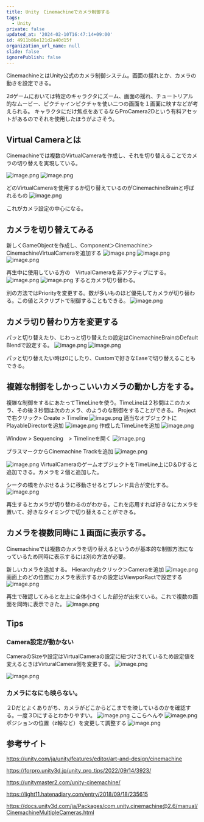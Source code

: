 ```yaml
---
title: Unity　Cinemachineでカメラ制御する
tags:
  - Unity
private: false
updated_at: '2024-02-10T16:47:14+09:00'
id: 4911b86e121d2a40d15f
organization_url_name: null
slide: false
ignorePublish: false
---
```

CinemachineとはUnity公式のカメラ制御システム。画面の揺れとか、カメラの動きを設定できる。

2dゲームにおいては特定のキャラクタにズーム、画面の揺れ、チュートリアル的なムービー、ピクチャインピクチャを使い二つの画面を１画面に映すなどが考えられる。
キャラクタにだけ焦点をあてるならProCamera2Dという有料アセットがあるのでそれを使用したほうがよさそう。

## Virtual Cameraとは
Cinemachineでは複数のVirtualCameraを作成し、それを切り替えることでカメラの切り替えを実現している。

![image.png](https://qiita-image-store.s3.ap-northeast-1.amazonaws.com/0/2294598/660d843f-cbcb-6386-f8ed-37751128c395.png)
![image.png](https://qiita-image-store.s3.ap-northeast-1.amazonaws.com/0/2294598/7977823a-151b-45d0-b5c2-1aa69d4cfccd.png)

どのVirtualCameraを使用するか切り替えているのがCinemachineBrainと呼ばれるもの
![image.png](https://qiita-image-store.s3.ap-northeast-1.amazonaws.com/0/2294598/ee344087-9f41-0eca-3738-fe0d285cd8e9.png)

これがカメラ設定の中心になる。

## カメラを切り替えてみる
新しくGameObjectを作成し、Component＞Cinemachine＞CinemachineVirtualCameraを追加する
![image.png](https://qiita-image-store.s3.ap-northeast-1.amazonaws.com/0/2294598/06ea45e4-4db4-6155-93ae-6775deacc624.png)
![image.png](https://qiita-image-store.s3.ap-northeast-1.amazonaws.com/0/2294598/56377513-4215-707e-3231-80dd52d89ba3.png)
![image.png](https://qiita-image-store.s3.ap-northeast-1.amazonaws.com/0/2294598/f4d6da8f-1164-8380-a668-913f3e14f0ba.png)

再生中に使用している方の　VirtualCameraを非アクティブにする。
![image.png](https://qiita-image-store.s3.ap-northeast-1.amazonaws.com/0/2294598/83c87c19-29a6-231e-48b1-50a84e7550d7.png)
![image.png](https://qiita-image-store.s3.ap-northeast-1.amazonaws.com/0/2294598/b0effcb6-6209-548c-e5a0-39caf3e989ee.png)
するとカメラ切り替わる。

別の方法ではPriorityを変更する。数が多いものほど優先してカメラが切り替わる。この値とスクリプトで制御することもできる。
![image.png](https://qiita-image-store.s3.ap-northeast-1.amazonaws.com/0/2294598/db8c422c-a096-3c61-d52e-b29f92e87a54.png)

## カメラ切り替わり方を変更する
パッと切り替えたり、じわっと切り替えたの設定はCinemachineBrainのDefault Blendで設定する。
![image.png](https://qiita-image-store.s3.ap-northeast-1.amazonaws.com/0/2294598/0c1f0368-6088-09e5-9bf7-cbf428de4a33.png)
![image.png](https://qiita-image-store.s3.ap-northeast-1.amazonaws.com/0/2294598/ef8e0e1e-c856-7112-5b17-158328f2f2e2.png)

パッと切り替えたい時は0にしたり、Customで好きなEaseで切り替えることもできる。

## 複雑な制御をしかっこいいカメラの動かし方をする。
複雑な制御をするにあたってTimeLineを使う。TimeLineは２秒間はこのカメラ、その後３秒間は次のカメラ、のようのな制御をすることができる。
Projectで右クリック> Create > Timeline
![image.png](https://qiita-image-store.s3.ap-northeast-1.amazonaws.com/0/2294598/c1f7dc06-1204-7402-33b8-4ad815446525.png)
適当なオブジェクトにPlayableDirectorを追加
![image.png](https://qiita-image-store.s3.ap-northeast-1.amazonaws.com/0/2294598/41fb9e51-7e6a-e7bc-1009-a33372f8ea8b.png)
作成したTimeLineを追加
![image.png](https://qiita-image-store.s3.ap-northeast-1.amazonaws.com/0/2294598/068d5c9a-e925-e27a-c7e5-f664d007501e.png)

Window > Sequencing　> Timelineを開く
![image.png](https://qiita-image-store.s3.ap-northeast-1.amazonaws.com/0/2294598/05b91226-a167-5f09-0009-8e187a5447cb.png)

プラスマークからCinemachine Trackを追加
![image.png](https://qiita-image-store.s3.ap-northeast-1.amazonaws.com/0/2294598/cb9f7538-aced-5773-ed29-08a59e223a43.png)

![image.png](https://qiita-image-store.s3.ap-northeast-1.amazonaws.com/0/2294598/d83e05eb-336c-e02c-7bac-25edc0bbc7d8.png)
VirtualCameraのゲームオブジェクトをTimeLine上にD＆Dすると追加できる。カメラを２個と追加した。

シークの橋をかぶせるように移動させるとブレンド具合が変化する。
![image.png](https://qiita-image-store.s3.ap-northeast-1.amazonaws.com/0/2294598/d3c877fe-6f93-edb7-b96d-d618032fa0dd.png)

再生するとカメラが切り替わるのがわかる。これを応用すれば好きなにカメラを置いて、好きなタイミングで切り替えることができる。

## カメラを複数同時に１画面に表示する。
Cinemachineでは複数のカメラを切り替えるというのが基本的な制御方法になっているため同時に表示するには別の方法が必要。

新しいカメラを追加する。
Hierarchy右クリック＞Cameraを追加
![image.png](https://qiita-image-store.s3.ap-northeast-1.amazonaws.com/0/2294598/355872b0-fbce-f7a1-c01f-e3f3bcd18133.png)
画面上のどの位置にカメラを表示するかの設定はViewporRactで設定する
![image.png](https://qiita-image-store.s3.ap-northeast-1.amazonaws.com/0/2294598/4ba71e21-ef6d-1010-d4d8-f2da7d0808e5.png)

再生で確認してみると左上に全体小さくした部分が出来ている。これで複数の画面を同時に表示できた。
![image.png](https://qiita-image-store.s3.ap-northeast-1.amazonaws.com/0/2294598/16a3706e-21b3-0545-ad38-986ce1f44b6e.png)


## Tips
### Camera設定が動かない
CameraのSizeや設定はVirtualCameraの設定に紐づけされているため設定値を変えるときはVirturalCamera側を変更する。
![image.png](https://qiita-image-store.s3.ap-northeast-1.amazonaws.com/0/2294598/da90719d-05a5-9239-633c-cd3ae9a96344.png)

![image.png](https://qiita-image-store.s3.ap-northeast-1.amazonaws.com/0/2294598/4aa34e99-dccf-b0d5-c8f2-4813b6cad35a.png)

### カメラになにも映らない。
２Dだとよくありがち、カメラがどこからどこまでを映しているのかを確認する。一度３Dにするとわかりやすい。
![image.png](https://qiita-image-store.s3.ap-northeast-1.amazonaws.com/0/2294598/3393eff9-e293-fb7f-a67e-c7b87fbdfbc6.png)
ここらへんや
![image.png](https://qiita-image-store.s3.ap-northeast-1.amazonaws.com/0/2294598/fed84bf1-e3c9-8a4d-d99c-868df55b3800.png)
ポジションの位置（z軸など）を変更して調整する
![image.png](https://qiita-image-store.s3.ap-northeast-1.amazonaws.com/0/2294598/f4bf2320-8265-a512-e90c-6a210fb456b0.png)



## 参考サイト

https://unity.com/ja/unity/features/editor/art-and-design/cinemachine

https://forpro.unity3d.jp/unity_pro_tips/2022/09/14/3923/

https://unitymaster2.com/unity-cinemachine/

https://light11.hatenadiary.com/entry/2018/09/18/235615

https://docs.unity3d.com/ja/Packages/com.unity.cinemachine@2.6/manual/CinemachineMultipleCameras.html

